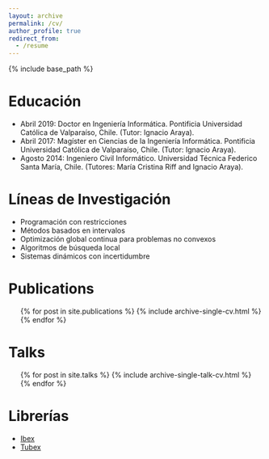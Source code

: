 ```yaml
---
layout: archive
permalink: /cv/
author_profile: true
redirect_from:
  - /resume
---
```


{% include base_path %}

Educación
======
* Abril 2019: Doctor en Ingeniería Informática. Pontificia Universidad Católica de Valparaíso, Chile. (Tutor: Ignacio Araya).
* Abril 2017: Magíster en Ciencias de la Ingeniería Informática. Pontificia Universidad Católica de Valparaíso, Chile. (Tutor: Ignacio Araya).
* Agosto 2014: Ingeniero Civil Informático. Universidad Técnica Federico Santa María, Chile. (Tutores: María Cristina Riff and Ignacio Araya).
  
Líneas de Investigación
======
* Programación con restricciones
* Métodos basados en intervalos
* Optimización global continua para problemas no convexos
* Algoritmos de búsqueda local
* Sistemas dinámicos con incertidumbre

Publications
======
  <ul>{% for post in site.publications %}
    {% include archive-single-cv.html %}
  {% endfor %}</ul>
  
Talks
======
  <ul>{% for post in site.talks %}
    {% include archive-single-talk-cv.html %}
  {% endfor %}</ul>
  
Librerías
======
* [Ibex](https://github.com/ibex-team/ibex-lib)
* [Tubex](https://github.com/SimonRohou/tubex-lib)